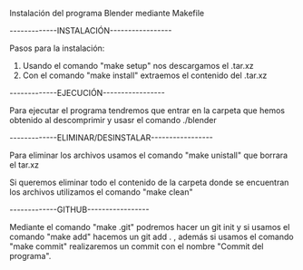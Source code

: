Instalación del programa Blender mediante Makefile


-------------INSTALACIÓN-----------------

Pasos para la instalación:

  1. Usando el comando "make setup" nos descargamos el .tar.xz
  2. Con el comando "make install" extraemos el contenido del .tar.xz

-------------EJECUCIÓN-----------------

Para ejecutar el programa tendremos que entrar en la carpeta que hemos obtenido al descomprimir
y usasr el comando ./blender

-------------ELIMINAR/DESINSTALAR-----------------

Para eliminar los archivos usamos el comando "make unistall" que borrara el tar.xz

Si queremos eliminar todo el contenido de la carpeta donde se encuentran los archivos utilizamos 
el comando "make clean"

-------------GITHUB-----------------

Mediante el comando "make .git" podremos hacer un git init
y si usamos el comando "make add" hacemos un git add . , 
además si usamos el comando "make commit" realizaremos
un commit con el nombre "Commit del programa".

